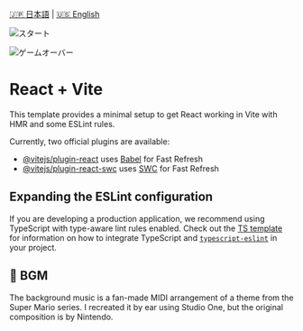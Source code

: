[🇯🇵 日本語](README.jp.md) | [🇺🇸 English](README.md) 





![スタート](.start.jpg)

![ゲームオーバー](.gameover.jpg)


# React + Vite

This template provides a minimal setup to get React working in Vite with HMR and some ESLint rules.

Currently, two official plugins are available:

- [@vitejs/plugin-react](https://github.com/vitejs/vite-plugin-react/blob/main/packages/plugin-react) uses [Babel](https://babeljs.io/) for Fast Refresh
- [@vitejs/plugin-react-swc](https://github.com/vitejs/vite-plugin-react/blob/main/packages/plugin-react-swc) uses [SWC](https://swc.rs/) for Fast Refresh

## Expanding the ESLint configuration

If you are developing a production application, we recommend using TypeScript with type-aware lint rules enabled. Check out the [TS template](https://github.com/vitejs/vite/tree/main/packages/create-vite/template-react-ts) for information on how to integrate TypeScript and [`typescript-eslint`](https://typescript-eslint.io) in your project.

## 🎵 BGM

The background music is a fan-made MIDI arrangement of a theme from the Super Mario series.
I recreated it by ear using Studio One, but the original composition is by Nintendo.

